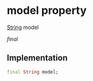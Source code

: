 


# model property






[String](https://api.flutter.dev/flutter/dart-core/String-class.html) model
  
_final_






## Implementation

```dart
final String model;


```







